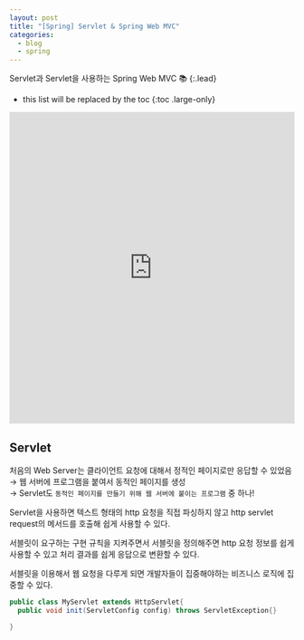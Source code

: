 ```yaml
---
layout: post
title: "[Spring] Servlet & Spring Web MVC"
categories:
  - blog
  - spring
---
```


Servlet과 Servlet을 사용하는 Spring Web MVC 📚
{:.lead}

* this list will be replaced by the toc
{:toc .large-only}

<iframe width="100%" height="550" src="https://www.youtube.com/embed/2pBsXI01J6M" title="[10분 테코톡] 🌻타미의 Servlet vs Spring" frameborder="0" allow="accelerometer; autoplay; clipboard-write; encrypted-media; gyroscope; picture-in-picture" allowfullscreen></iframe>


## Servlet 
처음의 Web Server는 클라이언트 요청에 대해서 정적인 페이지로만 응답할 수 있었음  
→  웹 서버에 프로그램을 붙여서 동적인 페이지를 생성  
→  Servlet도 `동적인 페이지를 만들기 위해 웹 서버에 붙이는 프로그램` 중 하나!

Servlet을 사용하면 텍스트 형태의 http 요청을 직접 파싱하지 않고 http servlet request의 메서드를 호출해 쉽게 사용할 수 있다.

서블릿이 요구하는 구현 규칙을 지켜주면서 서블릿을 정의해주면 http 요청 정보를 쉽게 사용할 수 있고 처리 결과를 쉽게 응답으로 변환할 수 있다.

서블릿을 이용해서 웹 요청을 다루게 되면 개발자들이 집중해야하는 비즈니스 로직에 집중할 수 있다.

```java
public class MyServlet extends HttpServlet{
  public void init(ServletConfig config) throws ServletException{}

}
```
